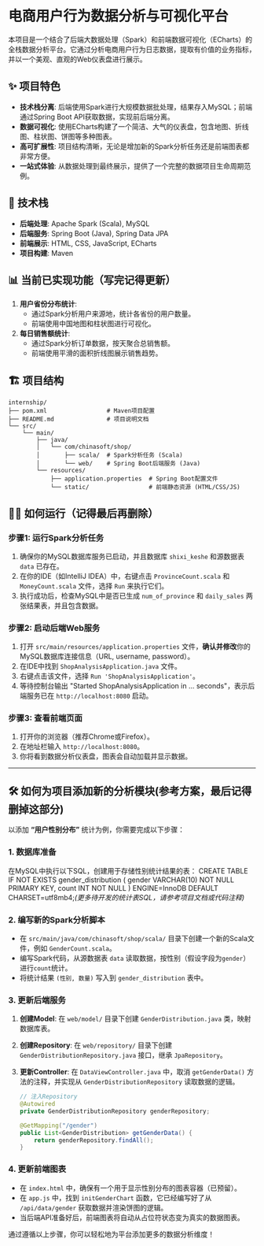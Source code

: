 # 电商用户行为数据分析与可视化平台

本项目是一个结合了后端大数据处理（Spark）和前端数据可视化（ECharts）的全栈数据分析平台。它通过分析电商用户行为日志数据，提取有价值的业务指标，并以一个美观、直观的Web仪表盘进行展示。

## ✨ 项目特色

- **技术栈分离**: 后端使用Spark进行大规模数据批处理，结果存入MySQL；前端通过Spring Boot API获取数据，实现前后端分离。
- **数据可视化**: 使用ECharts构建了一个简洁、大气的仪表盘，包含地图、折线图、柱状图、饼图等多种图表。
- **高可扩展性**: 项目结构清晰，无论是增加新的Spark分析任务还是前端图表都非常方便。
- **一站式体验**: 从数据处理到最终展示，提供了一个完整的数据项目生命周期范例。

## 🚀 技术栈

- **后端处理**: Apache Spark (Scala), MySQL
- **后端服务**: Spring Boot (Java), Spring Data JPA
- **前端展示**: HTML, CSS, JavaScript, ECharts
- **项目构建**: Maven

## 📊 当前已实现功能（写完记得更新）

1.  **用户省份分布统计**:
    -   通过Spark分析用户来源地，统计各省份的用户数量。
    -   前端使用中国地图和柱状图进行可视化。
2.  **每日销售额统计**:
    -   通过Spark分析订单数据，按天聚合总销售额。
    -   前端使用平滑的面积折线图展示销售趋势。

## 🏗️ 项目结构


    internship/
    ├── pom.xml                 # Maven项目配置
    ├── README.md               # 项目说明文档
    └── src/
        └── main/
            ├── java/
            │   └── com/chinasoft/shop/
            │       ├── scala/  # Spark分析任务 (Scala)
            │       └── web/    # Spring Boot后端服务 (Java)
            └── resources/
                ├── application.properties  # Spring Boot配置文件
                └── static/                 # 前端静态资源 (HTML/CSS/JS)
    

## 🏃‍♀️ 如何运行（记得最后再删除）

### 步骤1: 运行Spark分析任务

1.  确保你的MySQL数据库服务已启动，并且数据库 `shixi_keshe` 和源数据表 `data` 已存在。
2.  在你的IDE（如IntelliJ IDEA）中，右键点击 `ProvinceCount.scala` 和 `MoneyCount.scala` 文件，选择 `Run` 来执行它们。
3.  执行成功后，检查MySQL中是否已生成 `num_of_province` 和 `daily_sales` 两张结果表，并且包含数据。

### 步骤2: 启动后端Web服务

1.  打开 `src/main/resources/application.properties` 文件，**确认并修改**你的MySQL数据库连接信息（URL, username, password）。
2.  在IDE中找到 `ShopAnalysisApplication.java` 文件。
3.  右键点击该文件，选择 `Run 'ShopAnalysisApplication'`。
4.  等待控制台输出 "Started ShopAnalysisApplication in ... seconds"，表示后端服务已在 `http://localhost:8080` 启动。

### 步骤3: 查看前端页面

1.  打开你的浏览器（推荐Chrome或Firefox）。
2.  在地址栏输入 `http://localhost:8080`。
3.  你将看到数据分析仪表盘，图表会自动加载并显示数据。

---

## 🛠️ 如何为项目添加新的分析模块(参考方案，最后记得删掉这部分)

以添加 **“用户性别分布”** 统计为例，你需要完成以下步骤：

### 1. 数据库准备

在MySQL中执行以下SQL，创建用于存储性别统计结果的表：
CREATE TABLE IF NOT EXISTS gender_distribution (
  gender VARCHAR(10) NOT NULL PRIMARY KEY,
  count INT NOT NULL
) ENGINE=InnoDB DEFAULT CHARSET=utf8mb4;*(更多待开发的统计表SQL，请参考项目文档或代码注释)*

### 2. 编写新的Spark分析脚本

-   在 `src/main/java/com/chinasoft/shop/scala/` 目录下创建一个新的Scala文件，例如 `GenderCount.scala`。
-   编写Spark代码，从源数据表 `data` 读取数据，按性别（假设字段为`gender`）进行`count`统计。
-   将统计结果 `(性别, 数量)` 写入到 `gender_distribution` 表中。

### 3. 更新后端服务

1.  **创建Model**: 在 `web/model/` 目录下创建 `GenderDistribution.java` 类，映射数据库表。
2.  **创建Repository**: 在 `web/repository/` 目录下创建 `GenderDistributionRepository.java` 接口，继承 `JpaRepository`。
3.  **更新Controller**: 在 `DataViewController.java` 中，取消 `getGenderData()` 方法的注释，并实现从 `GenderDistributionRepository` 读取数据的逻辑。

    ```java
    // 注入Repository
    @Autowired
    private GenderDistributionRepository genderRepository;

    @GetMapping("/gender")
    public List<GenderDistribution> getGenderData() {
        return genderRepository.findAll();
    }
    ```

### 4. 更新前端图表

-   在 `index.html` 中，确保有一个用于显示性别分布的图表容器（已预留）。
-   在 `app.js` 中，找到 `initGenderChart` 函数，它已经编写好了从 `/api/data/gender` 获取数据并渲染饼图的逻辑。
-   当后端API准备好后，前端图表将自动从占位符状态变为真实的数据图表。

通过遵循以上步骤，你可以轻松地为平台添加更多的数据分析维度！
    
